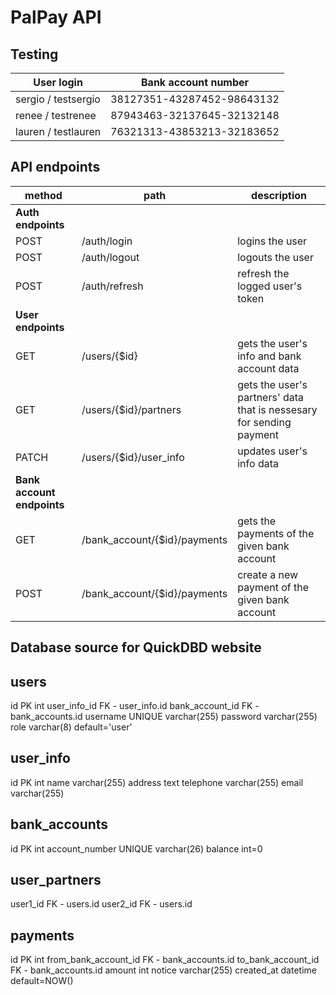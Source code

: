 # PalPay API

## Testing

| User login            | Bank account number        |
| --------------------- | -------------------------- |
| sergio / testsergio   | 38127351-43287452-98643132 |
| renee / testrenee     | 87943463-32137645-32132148 |
| lauren / testlauren   | 76321313-43853213-32183652 |

## API endpoints

| method  | path                                | description |
| ------- | ----------------------------------- | ----------- |
| **Auth endpoints** |
| POST    | /auth/login                         | logins the user |
| POST    | /auth/logout                        | logouts the user |
| POST    | /auth/refresh                       | refresh the logged user's token |
| **User endpoints** |
| GET     | /users/{$id}                        | gets the user's info and bank account data |
| GET     | /users/{$id}/partners               | gets the user's partners' data that is nessesary for sending payment |
| PATCH   | /users/{$id}/user_info              | updates user's info data |
| **Bank account endpoints** |
| GET     | /bank_account/{$id}/payments        | gets the payments of the given bank account |
| POST    | /bank_account/{$id}/payments        | create a new payment of the given bank account |

## Database source for QuickDBD website

users
-----
id PK int
user_info_id FK - user_info.id
bank_account_id FK - bank_accounts.id
username UNIQUE varchar(255)
password varchar(255)
role varchar(8) default='user'

user_info
-----
id PK int
name varchar(255)
address text
telephone varchar(255)
email varchar(255)

bank_accounts
-----
id PK int
account_number UNIQUE varchar(26)
balance int=0

user_partners
-----
user1_id FK - users.id
user2_id FK - users.id


payments
-----
id PK int
from_bank_account_id FK - bank_accounts.id
to_bank_account_id FK - bank_accounts.id
amount int
notice varchar(255)
created_at datetime default=NOW()